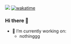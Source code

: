 ![](https://komarev.com/ghpvc/?username=premiering&color=blueviolet) [![wakatime](https://wakatime.com/badge/user/a898dde4-d06f-421e-ba82-e67874371ee2.svg)](https://wakatime.com/@a898dde4-d06f-421e-ba82-e67874371ee2)

### Hi there 👋
- 🔭 I’m currently working on:
    - nothinggg
